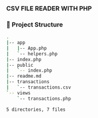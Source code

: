 ### CSV FILE READER WITH PHP

### 📁 Project Structure
```bash
.
|-- app
|   |-- App.php
|   `-- helpers.php
|-- index.php
|-- public
|   `-- index.php
|-- readme.md
|-- transactions
|   `-- transactions.csv
`-- views
    `-- transactions.php

5 directories, 7 files 
```